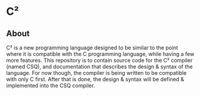# C²
## About
C² is a new programming language designed to be similar to the point where it is compatible with the C programming language, while having a few more features. This repository is to contain source code for the C² compiler (named CSQ), and documentation that describes the design & syntax of the language. For now though, the compiler is being written to be compatible with only C first. After that is done, the design & syntax will be defined & implemented into the CSQ compiler.